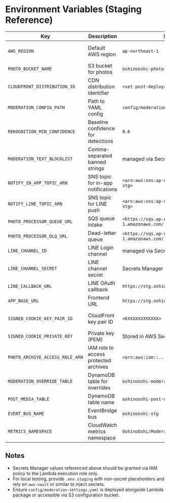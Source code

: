 # Environment Variables (Staging Reference)

| Key | Description | Staging Value | Notes |
| --- | --- | --- | --- |
| `AWS_REGION` | Default AWS region | `ap-northeast-1` | Align with DynamoDB/Cognito region |
| `PHOTO_BUCKET_NAME` | S3 bucket for photos | `oshinooshi-photo-stg` | Matches IaC naming convention |
| `CLOUDFRONT_DISTRIBUTION_ID` | CDN distribution identifier | `<set post-deploy>` | Required for invalidation Lambda |
| `MODERATION_CONFIG_PATH` | Path to YAML config | `config/moderation-settings.yaml` | Load at Lambda cold start |
| `REKOGNITION_MIN_CONFIDENCE` | Baseline confidence for detections | `0.6` | Should match `manual_review_min` |
| `MODERATION_TEXT_BLOCKLIST` | Comma-separated banned strings | managed via Secrets Manager | Used by text detection module |
| `NOTIFY_IN_APP_TOPIC_ARN` | SNS topic for in-app notifications | `<arn:aws:sns:ap-northeast-1:...:notify-inapp-stg>` | Subscribed by websocket worker |
| `NOTIFY_LINE_TOPIC_ARN` | SNS topic for LINE push | `<arn:aws:sns:ap-northeast-1:...:notify-line-stg>` | Optional; disable by leaving empty |
| `PHOTO_PROCESSOR_QUEUE_URL` | SQS queue intake | `<https://sqs.ap-northeast-1.amazonaws.com/.../photo-intake-stg>` | Used for manual DLQ inspection |
| `PHOTO_PROCESSOR_DLQ_URL` | Dead-letter queue | `<https://sqs.ap-northeast-1.amazonaws.com/.../photo-intake-dlq-stg>` | Alarm on >0 messages |
| `LINE_CHANNEL_ID` | LINE Login channel | managed via Secrets Manager | Not stored in plaintext |
| `LINE_CHANNEL_SECRET` | LINE channel secret | Secrets Manager | Inject via Lambda environment at runtime |
| `LINE_CALLBACK_URL` | LINE OAuth callback | `https://stg.oshinooshi.com/auth/line/callback` | Must be whitelisted | 
| `APP_BASE_URL` | Frontend URL | `https://stg.oshinooshi.com` | For signed URL generation |
| `SIGNED_COOKIE_KEY_PAIR_ID` | CloudFront key pair ID | `<KXXXXXXXXXXXX>` | Required when issuing signed cookies |
| `SIGNED_COOKIE_PRIVATE_KEY` | Private key (PEM) | Stored in AWS Secrets Manager | Rotated quarterly |
| `PHOTO_ARCHIVE_ACCESS_ROLE_ARN` | IAM role to access protected archives | `<arn:aws:iam::...:role/dispute-access-stg>` | Assumed by support tooling |
| `MODERATION_OVERRIDE_TABLE` | DynamoDB table for overrides | `oshinooshi-moderation-override-stg` | Allows whitelist entries |
| `POST_MEDIA_TABLE` | DynamoDB table name | `oshinooshi-post-media-stg` | Tracks versions & status |
| `EVENT_BUS_NAME` | EventBridge bus | `oshinooshi-stg` | For moderation state events |
| `METRICS_NAMESPACE` | CloudWatch metrics namespace | `OshinoOshi/Moderation` | Consistent across envs |

## Notes
- Secrets Manager values referenced above should be granted via IAM policy to the Lambda execution role only.
- For local testing, provide `.env.staging` with non-secret placeholders and rely on `aws-vault` or similar to inject secrets.
- Ensure `config/moderation-settings.yaml` is deployed alongside Lambda package or accessible via S3 configuration bucket.
